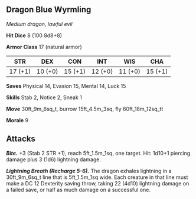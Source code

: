 ## Dragon Blue Wyrmling

*Medium dragon, lawful evil*

**Hit Dice** 8 (100 8d8+8)

**Armor Class** 17 (natural armor)

| STR     | DEX     | CON     | INT     | WIS     | CHA     |
|---------|---------|---------|---------|---------|---------|
| 17 (+1) | 10 (+0) | 15 (+1) | 12 (+0) | 11 (+0) | 15 (+1) |

**Saves** Physical 14, Evasion 15, Mental 14, Luck 15

**Skills** Stab 2, Notice 2, Sneak 1

**Move** 30ft_9m_6sq_t, burrow 15ft_4.5m_3sq, fly 60ft_18m_12sq_tt

**Morale** 9

## Attacks

***Bite.*** +3 (Stab 2 STR +1), reach 5ft_1.5m_1sq, one target. Hit: 1d10+1 piercing damage plus 3 (1d6) lightning damage.

***Lightning Breath (Recharge 5-6).*** The dragon exhales lightning in a 30ft_9m_6sq_t line that is 5ft_1.5m_1sq wide. Each creature in that line must make a DC 12 Dexterity saving throw, taking 22 (4d10) lightning damage on a failed save, or half as much damage on a successful one.

